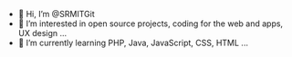 - 👋 Hi, I’m @SRMITGit
- 👀 I’m interested in open source projects, coding for the web and apps, UX design ...
- 🌱 I’m currently learning PHP, Java, JavaScript, CSS, HTML ...

<!---
SRMITGit/SRMITGit is a ✨ special ✨ repository because its `README.md` (this file) appears on your GitHub profile.
You can click the Preview link to take a look at your changes.
--->

